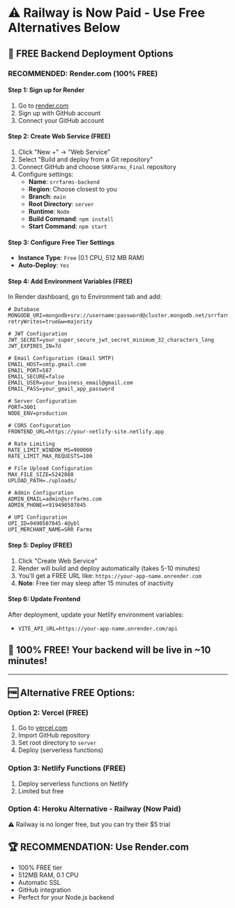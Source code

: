 # ⚠️ Railway is Now Paid - Use Free Alternatives Below

## 🚀 FREE Backend Deployment Options

### **RECOMMENDED: Render.com (100% FREE)**

#### Step 1: Sign up for Render
1. Go to [render.com](https://render.com)
2. Sign up with GitHub account
3. Connect your GitHub account

#### Step 2: Create Web Service (FREE)
1. Click "New +" → "Web Service"
2. Select "Build and deploy from a Git repository"
3. Connect GitHub and choose `SRRFarms_Final` repository
4. Configure settings:
   - **Name**: `srrfarms-backend`
   - **Region**: Choose closest to you
   - **Branch**: `main`
   - **Root Directory**: `server`
   - **Runtime**: `Node`
   - **Build Command**: `npm install`
   - **Start Command**: `npm start`

#### Step 3: Configure Free Tier Settings
- **Instance Type**: `Free` (0.1 CPU, 512 MB RAM)
- **Auto-Deploy**: `Yes`

#### Step 4: Add Environment Variables (FREE)
In Render dashboard, go to Environment tab and add:

```env
# Database
MONGODB_URI=mongodb+srv://username:password@cluster.mongodb.net/srrfarms?retryWrites=true&w=majority

# JWT Configuration
JWT_SECRET=your_super_secure_jwt_secret_minimum_32_characters_long
JWT_EXPIRES_IN=7d

# Email Configuration (Gmail SMTP)
EMAIL_HOST=smtp.gmail.com
EMAIL_PORT=587
EMAIL_SECURE=false
EMAIL_USER=your_business_email@gmail.com
EMAIL_PASS=your_gmail_app_password

# Server Configuration
PORT=3001
NODE_ENV=production

# CORS Configuration
FRONTEND_URL=https://your-netlify-site.netlify.app

# Rate Limiting
RATE_LIMIT_WINDOW_MS=900000
RATE_LIMIT_MAX_REQUESTS=100

# File Upload Configuration
MAX_FILE_SIZE=5242880
UPLOAD_PATH=./uploads/

# Admin Configuration
ADMIN_EMAIL=admin@srrfarms.com
ADMIN_PHONE=+919490507045

# UPI Configuration
UPI_ID=9490507045-4@ybl
UPI_MERCHANT_NAME=SRR Farms
```

#### Step 5: Deploy (FREE)
1. Click "Create Web Service"
2. Render will build and deploy automatically (takes 5-10 minutes)
3. You'll get a FREE URL like: `https://your-app-name.onrender.com`
4. **Note**: Free tier may sleep after 15 minutes of inactivity

#### Step 6: Update Frontend
After deployment, update your Netlify environment variables:
- `VITE_API_URL=https://your-app-name.onrender.com/api`

## 🎯 100% FREE! Your backend will be live in ~10 minutes!

---

## 🆓 Alternative FREE Options:

### **Option 2: Vercel (FREE)**
1. Go to [vercel.com](https://vercel.com)
2. Import GitHub repository
3. Set root directory to `server`
4. Deploy (serverless functions)

### **Option 3: Netlify Functions (FREE)**
1. Deploy serverless functions on Netlify
2. Limited but free

### **Option 4: Heroku Alternative - Railway (Now Paid)**
⚠️ Railway is no longer free, but you can try their $5 trial

## 🏆 **RECOMMENDATION: Use Render.com**
- 100% FREE tier
- 512MB RAM, 0.1 CPU
- Automatic SSL
- GitHub integration
- Perfect for your Node.js backend
